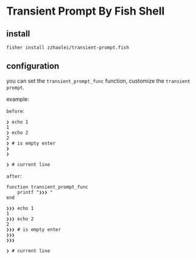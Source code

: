 # Transient Prompt By Fish Shell

## install
```fish
fisher install zzhaolei/transient-prompt.fish
```

## configuration
you can set the `transient_prompt_func` function, customize the `transient prompt`.

example:

`before`:
```shell
❯ echo 1
1
❯ echo 2
2
❯ # is empty enter
❯
❯

❯ # current line
```

`after`:
```
function transient_prompt_func
    printf "❯❯❯ "
end

❯❯❯ echo 1
1
❯❯❯ echo 2
2
❯❯❯ # is empty enter
❯❯❯
❯❯❯

❯ # current line
```